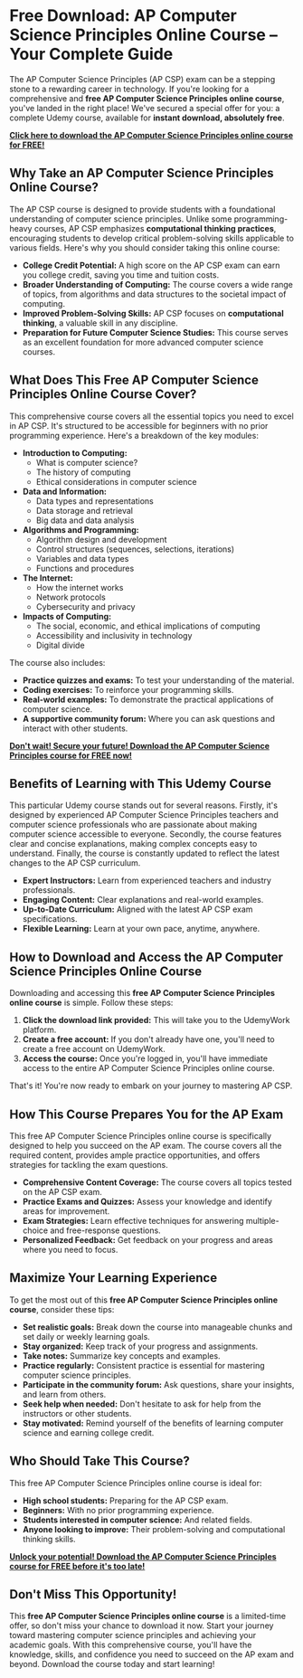# Free Download: AP Computer Science Principles Online Course – Your Complete Guide

The AP Computer Science Principles (AP CSP) exam can be a stepping stone to a rewarding career in technology. If you're looking for a comprehensive and **free AP Computer Science Principles online course**, you've landed in the right place! We've secured a special offer for you: a complete Udemy course, available for **instant download, absolutely free**.

[**Click here to download the AP Computer Science Principles online course for FREE!**](https://udemywork.com/ap-computer-science-principles-online-course)

## Why Take an AP Computer Science Principles Online Course?

The AP CSP course is designed to provide students with a foundational understanding of computer science principles. Unlike some programming-heavy courses, AP CSP emphasizes **computational thinking practices**, encouraging students to develop critical problem-solving skills applicable to various fields. Here's why you should consider taking this online course:

*   **College Credit Potential:** A high score on the AP CSP exam can earn you college credit, saving you time and tuition costs.
*   **Broader Understanding of Computing:** The course covers a wide range of topics, from algorithms and data structures to the societal impact of computing.
*   **Improved Problem-Solving Skills:** AP CSP focuses on **computational thinking**, a valuable skill in any discipline.
*   **Preparation for Future Computer Science Studies:** This course serves as an excellent foundation for more advanced computer science courses.

## What Does This Free AP Computer Science Principles Online Course Cover?

This comprehensive course covers all the essential topics you need to excel in AP CSP. It's structured to be accessible for beginners with no prior programming experience. Here's a breakdown of the key modules:

*   **Introduction to Computing:**
    *   What is computer science?
    *   The history of computing
    *   Ethical considerations in computer science
*   **Data and Information:**
    *   Data types and representations
    *   Data storage and retrieval
    *   Big data and data analysis
*   **Algorithms and Programming:**
    *   Algorithm design and development
    *   Control structures (sequences, selections, iterations)
    *   Variables and data types
    *   Functions and procedures
*   **The Internet:**
    *   How the internet works
    *   Network protocols
    *   Cybersecurity and privacy
*   **Impacts of Computing:**
    *   The social, economic, and ethical implications of computing
    *   Accessibility and inclusivity in technology
    *   Digital divide

The course also includes:

*   **Practice quizzes and exams:** To test your understanding of the material.
*   **Coding exercises:** To reinforce your programming skills.
*   **Real-world examples:** To demonstrate the practical applications of computer science.
*   **A supportive community forum:** Where you can ask questions and interact with other students.

[**Don't wait! Secure your future! Download the AP Computer Science Principles course for FREE now!**](https://udemywork.com/ap-computer-science-principles-online-course)

## Benefits of Learning with This Udemy Course

This particular Udemy course stands out for several reasons. Firstly, it's designed by experienced AP Computer Science Principles teachers and computer science professionals who are passionate about making computer science accessible to everyone. Secondly, the course features clear and concise explanations, making complex concepts easy to understand. Finally, the course is constantly updated to reflect the latest changes to the AP CSP curriculum.

*   **Expert Instructors:** Learn from experienced teachers and industry professionals.
*   **Engaging Content:** Clear explanations and real-world examples.
*   **Up-to-Date Curriculum:** Aligned with the latest AP CSP exam specifications.
*   **Flexible Learning:** Learn at your own pace, anytime, anywhere.

## How to Download and Access the AP Computer Science Principles Online Course

Downloading and accessing this **free AP Computer Science Principles online course** is simple. Follow these steps:

1.  **Click the download link provided:** This will take you to the UdemyWork platform.
2.  **Create a free account:** If you don't already have one, you'll need to create a free account on UdemyWork.
3.  **Access the course:** Once you're logged in, you'll have immediate access to the entire AP Computer Science Principles online course.

That's it! You're now ready to embark on your journey to mastering AP CSP.

## How This Course Prepares You for the AP Exam

This free AP Computer Science Principles online course is specifically designed to help you succeed on the AP exam. The course covers all the required content, provides ample practice opportunities, and offers strategies for tackling the exam questions.

*   **Comprehensive Content Coverage:** The course covers all topics tested on the AP CSP exam.
*   **Practice Exams and Quizzes:** Assess your knowledge and identify areas for improvement.
*   **Exam Strategies:** Learn effective techniques for answering multiple-choice and free-response questions.
*   **Personalized Feedback:** Get feedback on your progress and areas where you need to focus.

## Maximize Your Learning Experience

To get the most out of this **free AP Computer Science Principles online course**, consider these tips:

*   **Set realistic goals:** Break down the course into manageable chunks and set daily or weekly learning goals.
*   **Stay organized:** Keep track of your progress and assignments.
*   **Take notes:** Summarize key concepts and examples.
*   **Practice regularly:** Consistent practice is essential for mastering computer science principles.
*   **Participate in the community forum:** Ask questions, share your insights, and learn from others.
*   **Seek help when needed:** Don't hesitate to ask for help from the instructors or other students.
*   **Stay motivated:** Remind yourself of the benefits of learning computer science and earning college credit.

## Who Should Take This Course?

This free AP Computer Science Principles online course is ideal for:

*   **High school students:** Preparing for the AP CSP exam.
*   **Beginners:** With no prior programming experience.
*   **Students interested in computer science:** And related fields.
*   **Anyone looking to improve:** Their problem-solving and computational thinking skills.

[**Unlock your potential! Download the AP Computer Science Principles course for FREE before it's too late!**](https://udemywork.com/ap-computer-science-principles-online-course)

## Don't Miss This Opportunity!

This **free AP Computer Science Principles online course** is a limited-time offer, so don't miss your chance to download it now. Start your journey toward mastering computer science principles and achieving your academic goals. With this comprehensive course, you'll have the knowledge, skills, and confidence you need to succeed on the AP exam and beyond. Download the course today and start learning!
